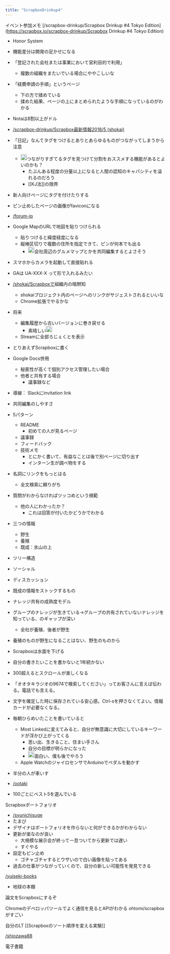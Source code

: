 ```yaml
---
title: "ScrapboxDrinkup4"
---
```


イベント参加メモ [/scrapbox-drinkup/Scrapbox Drinkup #4 Tokyo Edition](https://scrapbox.io/scrapbox-drinkup/Scrapbox Drinkup #4 Tokyo Edition)

- Honor System
- 機能差分は開発の足かせになる
- 「登記された会社または事業において営利目的で利用」
    - 複数の組織をまたいでいる場合にややこしいな
- 「経費申請の手順」というページ
    - 下の方で揉めている
    - 揉めた結果、ページの上にまとめられたような手順になっているのがわかる

- Notaは8割以上がドル

- [/scrapbox-drinkup/Scrapbox最新情報2018/5 (shokai)](https://scrapbox.io/scrapbox-drinkup/Scrapbox最新情報2018/5 (shokai))
- 「日記」なんてタグをつけるとありとあらゆるものがつながってしまうから注意
    - <img src='https://scrapbox.io/api/pages/nishio/nishio/icon' alt='nishio.icon' height="19.5"/>つながりすぎてるタグを見つけて分割をおススメする機能があるとよいのかも？
        - たぶんある程度の分量以上になると人間の認知のキャパシティを溢れるのだろう
        - [[KJ法]]の限界

- 新人向けページにタグを付けたりする

- ピン止めしたページの画像がfaviconになる

- [/forum-jp](https://scrapbox.io/forum-jp)

- Google MapのURLで地図を貼りつけられる
    - 貼りつけると緯度経度になる
    - 縦棒区切りで複数の住所を指定できて、ピンが何本でも出る
        - <img src='https://scrapbox.io/api/pages/nishio/nishio/icon' alt='nishio.icon' height="19.5"/>会社周辺のグルメマップとかを共同編集するとよさそう

- スマホからカメラを起動して直接貼れる

- GAは UA-XXX-X って形で入れるみたい

- [/shokai/Scrapboxで](https://scrapbox.io/shokai/Scrapboxで)組織内の暗黙知
    - shokaiプロジェクト内のページへのリンクがサジェストされるといいな
    - Chrome拡張でやるかな


- 将来
    - 編集履歴から古いバージョンに巻き戻せる
        - 素晴しい<img src='https://scrapbox.io/api/pages/nishio/nishio/icon' alt='nishio.icon' height="19.5"/>
    - Streamに全部ろじぇくとを表示

- とりあえずScrapboxに書く
- Google Docs併用
    - 秘匿性が高くて個別アクセス管理したい場合
    - 他者と共有する場合
        - 議事録など
- 導線： Slackにinvitation link
- 共同編集のしやすさ

- 5パターン
    - README
        - 初めての人が見るページ
    - 議事録
    - フィードバック
    - 技術メモ
        - とにかく書いて、有益なことは後で別ページに切り出す
        - インターン生が調べ物をする

- 名詞にリンクをもっとはる
    - 全文検索に頼りがち

- 質問がわからなければツッコめという規範
    - 他の人にわかったか？
        - これは回答が付いたかどうかでわかる

- 三つの情報
    - 野生
    - 養殖
    - 既成：氷山の上
- ツリー構造
- ソーシャル
- ディスカッション
- 既成の情報をストックするもの
- ナレッジ共有の成熟度モデル
- グループのナレッジが生きている→グループの共有されていないナレッジを知っている、のギャップが深い
    - 全社が養殖、後者が野生
- 養殖のものが野生になることはない、野生のものから
- Scrapboxは水面を下げる

- 自分の書きたいことを書かないと1年続かない
- 300超えるとスクロールが楽しくなる
- 「オオタキラジオの9674で検索してください」ってお客さんに言えば伝わる。電話でも言える。
- 文字を確定した時に保存されている安心感。Ctrl-sを押さなくてよい。情報カードが必要なくなる。
- 毎朝ひらめいたことを書いていると
    - Most Linkedに変えてみると、自分が無意識に大切にしているキーワードが浮かび上がってくる
        - 思い出、生きること、住まい手さん
        - 自分の目標が明らかになった
        - <img src='https://scrapbox.io/api/pages/nishio/nishio/icon' alt='nishio.icon' height="19.5"/>面白い、僕も後でやろう
    - Apple WatchのジャイロセンサでArduinoでペダルを動かす
- 半分の人が車いす
- [/ootaki](https://scrapbox.io/ootaki)
- 100ごとにベスト5を選んでいる

Scrapboxポートフォリオ
- [/syunichisuge](https://scrapbox.io/syunichisuge)
- たまび
- デザイナはポートフォリオを作らないと何ができるかがわからない
- 更新が楽なのが良い
    - 大規模な展示会が終って一息ついてから更新では遅い
    - すぐやる
- 設定もピン止め
    - ゴチャゴチャするとウザいので白い画像を貼ってある
- 過去の仕事がつながっていくので、自分の新しい可能性を発見できる

[/yuiseki-books](https://scrapbox.io/yuiseki-books)
- 地球の本棚

論文をScrapboxにするぞ

Chromeのデベロッパツールでよく通信を見るとAPIがわかる
ohtomi/scrapboxがすごい

自分のLT [[Scrapboxのソート順序を変える実験]]

[/shiozawa88](https://scrapbox.io/shiozawa88)

電子書籍

